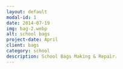```yaml
---
layout: default
modal-id: 1
date: 2014-07-19
img: bag-2.webp
alt: school bags
project-date: April 
client: bags
category: school
description: School Bags Making & Repair.
---
```

